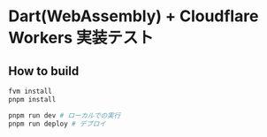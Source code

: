 # Dart(WebAssembly) + Cloudflare Workers 実装テスト

## How to build

```bash
fvm install
pnpm install

pnpm run dev # ローカルでの実行
pnpm run deploy # デプロイ
```
